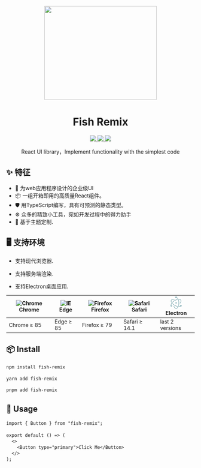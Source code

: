 <!--
 * @Date: 2023-12-30 11:43:31
 * @Description: Modify here please
-->
<p align="center">
  <img width="300px" height="250px" src="https://cdn.yupaowang.com/yupao_pc/images/pl/fb-logo-max.png">
</p>

<h1 align="center">Fish Remix</h1>

<p align="center">
  <a href="https://www.npmjs.org/package/fish-remix">
    <img src="https://img.shields.io/npm/v/fish-bubble-design.svg" />
  </a>
  <a href="https://github.com/u-fish-bubble/fish-remix">
    <img src="https://img.shields.io/badge/node-%20%3E%3D%2018-47c219" />
  </a>
  <a href="https://npmcharts.com/compare/fish-remix?minimal=true">
    <img src="https://img.shields.io/npm/dm/umy-ui.svg" />
  </a>
  <br>
</p>

<p align="center">React UI library，Implement functionality with the simplest code</p>

## ✨ 特征

- 🌈 为web应用程序设计的企业级UI
- 📦 一组开箱即用的高质量React组件。
- 🛡 用TypeScript编写，具有可预测的静态类型。
- ⚙️ 众多的精致小工具，宛如开发过程中的得力助手
- 🎨 基于主题定制.

## 🖥 支持环境

- 支持现代浏览器.

- 支持服务端渲染.

- 支持Electron桌面应用.

| ![Chrome](https://cdn.jsdelivr.net/npm/@browser-logos/chrome/chrome_32x32.png) Chrome | ![IE](https://cdn.jsdelivr.net/npm/@browser-logos/edge/edge_32x32.png) Edge | ![Firefox](https://cdn.jsdelivr.net/npm/@browser-logos/firefox/firefox_32x32.png) Firefox | ![Safari](https://cdn.jsdelivr.net/npm/@browser-logos/safari/safari_32x32.png) Safari | ![Electron](https://raw.githubusercontent.com/alrra/browser-logos/master/src/electron/electron_32x32.png)Electron |
| ------------------------------------------------------------------------------------- | --------------------------------------------------------------------------- | ----------------------------------------------------------------------------------------- | ------------------------------------------------------------------------------------- | ----------------------------------------------------------------------------------------------------------------- |
| Chrome ≥ 85                                                                           | Edge ≥ 85                                                                   | Firefox ≥ 79                                                                              | Safari ≥ 14.1                                                                         | last 2 versions                                                                                                   |

## 📦 Install

```bash
npm install fish-remix
```

```bash
yarn add fish-remix
```

```bash
pnpm add fish-remix
```

## 🔨 Usage

```tsx
import { Button } from "fish-remix";

export default () => (
  <>
    <Button type="primary">Click Me</Button>
  </>
);
```
